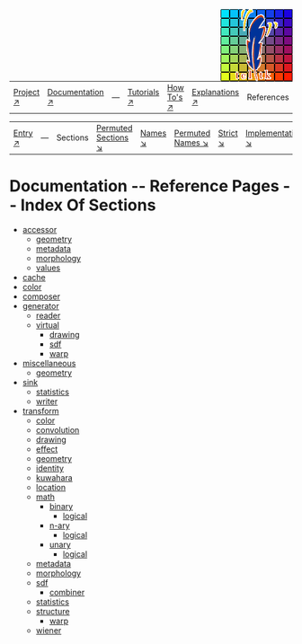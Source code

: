<img src='../assets/aktive-logo-128.png' style='float:right;'>

||||||||
|---|---|---|---|---|---|---|
|[Project ↗](../../README.md)|[Documentation ↗](../index.md)|&mdash;|[Tutorials ↗](../tutorials.md)|[How To's ↗](../howtos.md)|[Explanations ↗](../explanations.md)|References|

|||||||||
|---|---|---|---|---|---|---|---|
|[Entry ↗](index.md)|&mdash;|Sections|[Permuted Sections ↘](bypsection.md)|[Names ↘](byname.md)|[Permuted Names ↘](bypname.md)|[Strict ↘](strict.md)|[Implementations ↘](bylang.md)|

# Documentation -- Reference Pages -- Index Of Sections

  - [accessor](accessor.md)
    - [geometry](accessor_geometry.md)
    - [metadata](accessor_metadata.md)
    - [morphology](accessor_morphology.md)
    - [values](accessor_values.md)
  - [cache](cache.md)
  - [color](color.md)
  - [composer](composer.md)
  - [generator](generator.md)
    - [reader](generator_reader.md)
    - [virtual](generator_virtual.md)
      - [drawing](generator_virtual_drawing.md)
      - [sdf](generator_virtual_sdf.md)
      - [warp](generator_virtual_warp.md)
  - [miscellaneous](miscellaneous.md)
    - [geometry](miscellaneous_geometry.md)
  - [sink](sink.md)
    - [statistics](sink_statistics.md)
    - [writer](sink_writer.md)
  - [transform](transform.md)
    - [color](transform_color.md)
    - [convolution](transform_convolution.md)
    - [drawing](transform_drawing.md)
    - [effect](transform_effect.md)
    - [geometry](transform_geometry.md)
    - [identity](transform_identity.md)
    - [kuwahara](transform_kuwahara.md)
    - [location](transform_location.md)
    - [math](transform_math.md)
      - [binary](transform_math_binary.md)
        - [logical](transform_math_binary_logical.md)
      - [n-ary](transform_math_nary.md)
        - [logical](transform_math_nary_logical.md)
      - [unary](transform_math_unary.md)
        - [logical](transform_math_unary_logical.md)
    - [metadata](transform_metadata.md)
    - [morphology](transform_morphology.md)
    - [sdf](transform_sdf.md)
      - [combiner](transform_sdf_combiner.md)
    - [statistics](transform_statistics.md)
    - [structure](transform_structure.md)
      - [warp](transform_structure_warp.md)
    - [wiener](transform_wiener.md)

